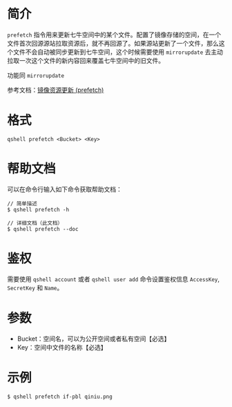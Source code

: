 # 简介
`prefetch` 指令用来更新七牛空间中的某个文件。配置了镜像存储的空间，在一个文件首次回源源站拉取资源后，就不再回源了。如果源站更新了一个文件，那么这个文件不会自动被同步更新到七牛空间，这个时候需要使用 `mirrorupdate` 去主动拉取一次这个文件的新内容回来覆盖七牛空间中的旧文件。

功能同 `mirrorupdate`

参考文档：[镜像资源更新 (prefetch)](http://developer.qiniu.com/docs/v6/api/reference/rs/prefetch.html)

# 格式
```
qshell prefetch <Bucket> <Key>
```

# 帮助文档
可以在命令行输入如下命令获取帮助文档：
```
// 简单描述
$ qshell prefetch -h 

// 详细文档（此文档）
$ qshell prefetch --doc
```

# 鉴权
需要使用 `qshell account` 或者 `qshell user add` 命令设置鉴权信息 `AccessKey`, `SecretKey` 和 `Name`。

# 参数
- Bucket：空间名，可以为公开空间或者私有空间【必选】
- Key：空间中文件的名称【必选】

# 示例
```
$ qshell prefetch if-pbl qiniu.png
```